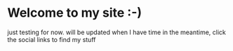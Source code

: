 # Welcome to my site :-)

just testing for now. will be updated when I have time
in the meantime, click the social links to find my stuff